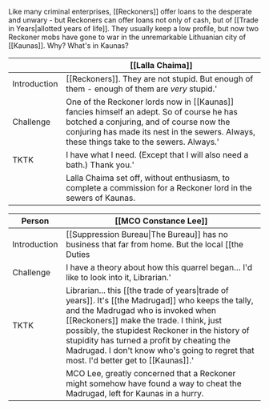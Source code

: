   
Like many criminal enterprises, [[Reckoners]] offer loans to the desperate and unwary - but Reckoners can offer loans not only of cash, but of [[Trade in Years|allotted years of life]]. They usually keep a low profile, but now two Reckoner mobs have gone to war in the unremarkable Lithuanian city of [[Kaunas]]. Why? What's in Kaunas?

|              | [[Lalla Chaima]]                                                                                                                                                                                                                  |
| ------------ | --------------------------------------------------------------------------------------------------------------------------------------------------------------------------------------------------------------------------------- |
| Introduction | [[Reckoners]]. They are not stupid. But enough of them - enough of them are <i>very</i> stupid.'                                                                                                                                  |
| Challenge    | One of the Reckoner lords now in [[Kaunas]] fancies himself an adept. So of course he has botched a conjuring, and of course now the conjuring has made its nest in the sewers. Always, these things take to the sewers. Always.' |
| TKTK         | I have what I need. (Except that I will also need a bath.) Thank you.'                                                                                                                                                            |
|              | Lalla Chaima set off, without enthusiasm, to complete a commission for a Reckoner lord in the sewers of Kaunas.                                                                                                                   |

| Person | [[MCO Constance Lee]] |
|--|--|
|Introduction| [[Suppression Bureau\|The Bureau]] has no business that far from home. But the local [[the Duties|Duties]] have asked for our help.' |
|Challenge| I have a theory about how this quarrel began… I'd like to look into it, Librarian.'  |
| TKTK | Librarian... this [[the trade of years\|trade of years]]. It's [[the Madrugad]] who keeps the tally, and the Madrugad who is invoked when [[Reckoners]] make the trade. I think, just possibly, the stupidest Reckoner in the history of stupidity has turned a profit by cheating the Madrugad. I don't know who's going to regret that most. I'd better get to [[Kaunas]].'|
||MCO Lee, greatly concerned that a Reckoner might somehow have found a way to cheat the Madrugad, left for Kaunas in a hurry.|





